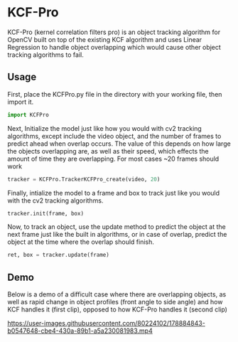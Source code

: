 # KCF-Pro
KCF-Pro (kernel correlation filters pro) is an object tracking algorithm for OpenCV built on top of the existing KCF algorithm and uses Linear Regression to handle object overlapping which would cause other object tracking algorithms to fail. 

## Usage
First, place the KCFPro.py file in the directory with your working file, then import it.
```python
import KCFPro
```
Next, Initialize the model just like how you would with cv2 tracking algorithms, except include the video object, and the number of frames to predict ahead when overlap occurs. The value of this depends on how large the objects overlapping are, as well as their speed, which effects the amount of time they are overlapping. For most cases ~20 frames should work
```python
tracker = KCFPro.TrackerKCFPro_create(video, 20)
```

Finally, intialize the model to a frame and box to track just like you would with the cv2 tracking algorithms.
```python
tracker.init(frame, box)
```

Now, to track an object, use the update method to predict the object at the next frame just like the built in algorithms, or in case of overlap, predict the object at the time where the overlap should finish.
```python
ret, box = tracker.update(frame)
```

## Demo
Below is a demo of a difficult case where there are overlapping objects, as well as rapid change in object profiles (front angle to side angle) and how KCF handles it (first clip), opposed to how KCF-Pro handles it (second clip)


https://user-images.githubusercontent.com/80224102/178884843-b0547648-cbe4-430a-89b1-a5a230081983.mp4

